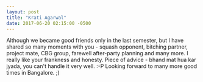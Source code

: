```yaml
---
layout: post
title: "Krati Agarwal"
date: 2017-06-20 02:15:00 -0500
---
```


Although we became good friends only in the last semester, but I have shared so many moments with you - squash opponent, bitching partner, project mate, CBG group, farewell after-party planning and many more. I really like your frankness and honesty. 
Piece of advice - bhand mat hua kar jyada, you can't handle it very well.  :-P 
Looking forward to many more good times in Bangalore.  ;) 